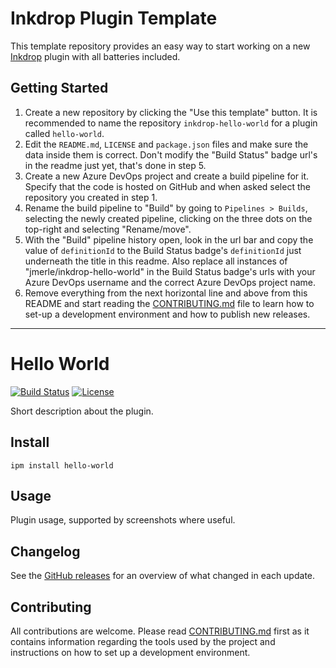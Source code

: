 # Inkdrop Plugin Template

This template repository provides an easy way to start working on a new [Inkdrop](https://inkdrop.app/) plugin with all batteries included.

## Getting Started

1. Create a new repository by clicking the "Use this template" button. It is recommended to name the repository `inkdrop-hello-world` for a plugin called `hello-world`.
2. Edit the `README.md`, `LICENSE` and `package.json` files and make sure the data inside them is correct. Don't modify the "Build Status" badge url's in the readme just yet, that's done in step 5.
3. Create a new Azure DevOps project and create a build pipeline for it. Specify that the code is hosted on GitHub and when asked select the repository you created in step 1.
4. Rename the build pipeline to "Build" by going to `Pipelines > Builds`, selecting the newly created pipeline, clicking on the three dots on the top-right and selecting "Rename/move".
5. With the "Build" pipeline history open, look in the url bar and copy the value of `definitionId` to the Build Status badge's `definitionId` just underneath the title in this readme. Also replace all instances of "jmerle/inkdrop-hello-world" in the Build Status badge's urls with your Azure DevOps username and the correct Azure DevOps project name.
6. Remove everything from the next horizontal line and above from this README and start reading the [CONTRIBUTING.md](./CONTRIBUTING.md) file to learn how to set-up a development environment and how to publish new releases.

---

# Hello World

[![Build Status](https://dev.azure.com/jmerle/inkdrop-hello-world/_apis/build/status/Build?branchName=master)](https://dev.azure.com/jmerle/inkdrop-hello-world/_build/latest?definitionId=1&branchName=master)
[![License](https://img.shields.io/github/license/jmerle/inkdrop-hello-world)](https://github.com/jmerle/inkdrop-hello-world/blob/master/LICENSE)

Short description about the plugin.

## Install

```
ipm install hello-world
```

## Usage

Plugin usage, supported by screenshots where useful.

## Changelog

See the [GitHub releases](https://github.com/jmerle/inkdrop-hello-world/releases) for an overview of what changed in each update.

## Contributing

All contributions are welcome. Please read [CONTRIBUTING.md](https://github.com/jmerle/inkdrop-hello-world/blob/master/CONTRIBUTING.md) first as it contains information regarding the tools used by the project and instructions on how to set up a development environment.
